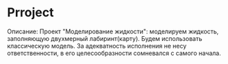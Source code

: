# Prroject
Описание:
Проект "Моделирование жидкости": моделируем жидкость, заполняющую двухмерный лабиринт(карту).
Будем использовать классическую модель. 
За адекватность исполнения не несу ответственности, в его целесообразности сомневался с самого начала.

